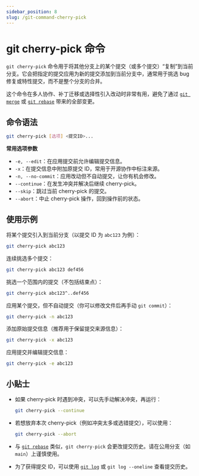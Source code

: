 ```yaml
---
sidebar_position: 8
slug: /git-command-cherry-pick
---
```


# git cherry-pick 命令

`git cherry-pick` 命令用于将其他分支上的某个提交（或多个提交）“复制”到当前分支。它会把指定的提交应用为新的提交添加到当前分支中，通常用于挑选 bug 修复或特性提交，而不是整个分支的合并。

这个命令在多人协作、补丁迁移或选择性引入改动时非常有用，避免了通过 [`git merge`](/git/git-command-merge/) 或 [`git rebase`](/git/git-command-rebase/) 带来的全部变更。



## 命令语法

```bash
git cherry-pick [选项] <提交ID>...
```

**常用选项参数**

- `-e, --edit`：在应用提交前允许编辑提交信息。
- `-x`：在提交信息中附加原提交 ID，常用于开源协作中标注来源。
- `-n, --no-commit`：应用改动但不自动提交，让你有机会修改。
- `--continue`：在发生冲突并解决后继续 cherry-pick。
- `--skip`：跳过当前 cherry-pick 的提交。
- `--abort`：中止 cherry-pick 操作，回到操作前的状态。



## 使用示例

将某个提交引入到当前分支（以提交 ID 为 `abc123` 为例）：

```bash
git cherry-pick abc123
```

连续挑选多个提交：

```bash
git cherry-pick abc123 def456
```

挑选一个范围内的提交（不包括结束点）：

```bash
git cherry-pick abc123^..def456
```

应用某个提交，但不自动提交（你可以修改文件后再手动 `git commit`）：

```bash
git cherry-pick -n abc123
```

添加原始提交信息（推荐用于保留提交来源信息）：

```bash
git cherry-pick -x abc123
```

应用提交并编辑提交信息：

```bash
git cherry-pick -e abc123
```



## 小贴士

- 如果 cherry-pick 时遇到冲突，可以先手动解决冲突，再运行：

  ```bash
  git cherry-pick --continue
  ```

- 若想放弃本次 cherry-pick（例如冲突太多或选错提交），可以使用：

  ```bash
  git cherry-pick --abort
  ```

- 与 [`git rebase`](/git/git-command-rebase/) 类似，`git cherry-pick` 会更改提交历史。请在公用分支（如 `main`）上谨慎使用。

- 为了获得提交 ID，可以使用 [`git log`](/git/git-command-log/) 或 `git log --oneline` 查看提交历史。
